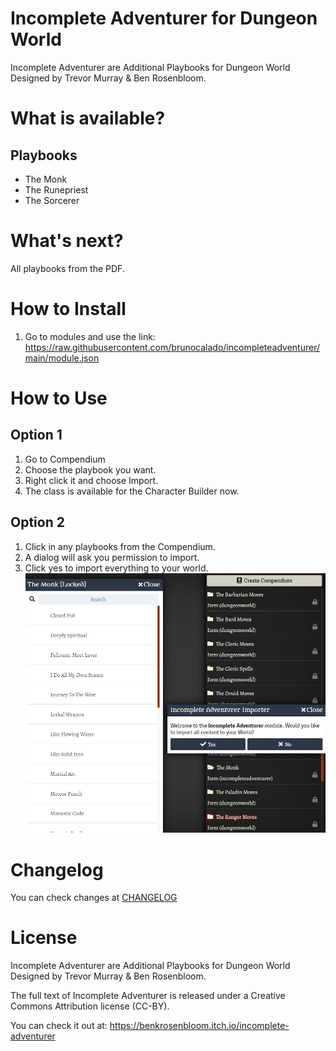 # Incomplete Adventurer for Dungeon World
Incomplete Adventurer are Additional Playbooks for Dungeon World Designed by Trevor Murray & Ben Rosenbloom.

# What is available?
## Playbooks
- The Monk 
- The Runepriest
- The Sorcerer

# What's next?
All playbooks from the PDF.

# How to Install
1. Go to modules and use the link: 
https://raw.githubusercontent.com/brunocalado/incompleteadventurer/main/module.json

# How to Use
## Option 1
1. Go to Compendium
2. Choose the playbook you want.
3. Right click it and choose Import.
4. The class is available for the Character Builder now.

## Option 2
1. Click in any playbooks from the Compendium.
2. A dialog will ask you permission to import. 
3. Click yes to import everything to your world.
![alt text](images/guide/howto.jpg)

# Changelog
You can check changes at [CHANGELOG](CHANGELOG.md)

# License
Incomplete Adventurer are Additional Playbooks for Dungeon World Designed by Trevor Murray & Ben Rosenbloom.

The full text of Incomplete Adventurer is released under a Creative Commons Attribution license (CC-BY).

You can check it out at: https://benkrosenbloom.itch.io/incomplete-adventurer